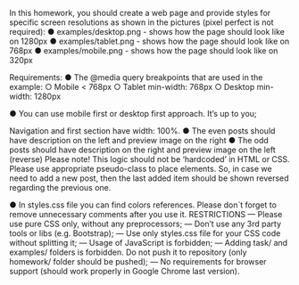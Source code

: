 In this homework, you should create a web page and provide styles for specific screen resolutions as shown in the pictures (pixel perfect is not required):
●	examples/desktop.png - shows how the page should look like on 1280px
●	examples/tablet.png - shows how the page should look like on 768px
●	examples/mobile.png - shows how the page should look like on 320px
     
Requirements:
●	The @media query breakpoints that are used in the example:
○	Mobile < 768px 
○	Tablet min-width: 768px 
○	Desktop min-width: 1280px  

●	You can use mobile first or desktop first approach. It’s up to you;


Navigation and first section have width: 100%.
●	The even posts should have description on the left and preview image on the right
●	The odd posts should have description on the right and preview image on the left (reverse)
Please note! This logic should not be ‘hardcoded’ in HTML or CSS. Please use appropriate pseudo-class to place elements. 
So, in case we need to add a new post, then the last added item should be shown reversed regarding the previous one. 

●	In styles.css file you can find colors references. Please don`t forget to remove unnecessary comments after you use it.
RESTRICTIONS
—	Please use pure CSS only, without any preprocessors;
—	Don’t use any 3rd party tools or libs (e.g. Bootstrap);
—	Use only styles.css file for your CSS code without splitting it; 
—	Usage of JavaScript is forbidden;
—	Adding task/ and examples/ folders is forbidden. Do not push it to repository (only homework/ folder should be pushed);
—	No requirements for browser support (should work properly in Google Chrome last version).
